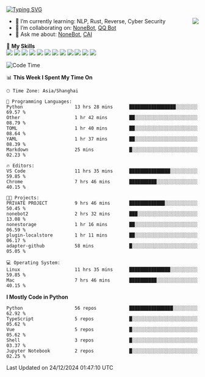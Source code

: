 [![Typing SVG](https://readme-typing-svg.herokuapp.com?size=25&duration=2500&color=8C43EA&vCenter=true&width=200&height=40&lines=Hi+there+%F0%9F%91%8B%F0%9F%8F%BB;I'm+yanyongyu)](https://git.io/typing-svg)

<a href="#">
  <img align="right" src="https://github-readme-stats.vercel.app/api?username=yanyongyu&count_private=true&show_icons=true&bg_color=15,f2f7fd,E0EAFC" />
</a>

- 🌱 I’m currently learning: NLP, Rust, Reverse, Cyber Security
- 👯 I’m collaborating on: [NoneBot](https://github.com/nonebot), [QQ Bot](https://github.com/Mrs4s/go-cqhttp)
- 💬 Ask me about: [NoneBot](https://github.com/nonebot), [CAI](https://github.com/cscs181/CAI)

🌟 **My Skills**  
![](https://img.shields.io/badge/-Python-3e74a2?style=flat-square&logo=Python&logoColor=fff)
![](https://img.shields.io/badge/-TypeScript-3178C6?style=flat-square&logo=TypeScript&logoColor=fff)
![](https://img.shields.io/badge/-Vue-4fc08d?style=flat-square&logo=Vue.js&logoColor=fff)
![](https://img.shields.io/badge/-React-2d98ce?style=flat-square&logo=React&logoColor=fff)
![](https://img.shields.io/badge/-FastAPI-009688?style=flat-square&logo=FastAPI&logoColor=fff)
![](https://img.shields.io/badge/-Linux-000000?style=flat-square&logo=Linux&logoColor=fff)
![](https://img.shields.io/badge/-Docker-2496ED?style=flat-square&logo=Docker&logoColor=fff)
![](https://img.shields.io/badge/-Kubernetes-326CE5?style=flat-square&logo=Kubernetes&logoColor=fff)
![](https://img.shields.io/badge/-GitHub%20Actions-2088FF?style=flat-square&logo=GitHubActions&logoColor=fff)
![](https://img.shields.io/badge/-PostgreSQL-4169E1?style=flat-square&logo=PostgreSQL&logoColor=fff)
![](https://img.shields.io/badge/-Redis-DC382D?style=flat-square&logo=Redis&logoColor=fff)
![](https://img.shields.io/badge/-MongoDB-47A248?style=flat-square&logo=MongoDB&logoColor=fff)

<!--START_SECTION:waka-->
![Code Time](http://img.shields.io/badge/Code%20Time-7%2C035%20hrs%2022%20mins-blue)

📊 **This Week I Spent My Time On** 

```text
🕑︎ Time Zone: Asia/Shanghai

💬 Programming Languages: 
Python                   13 hrs 28 mins      █████████████████░░░░░░░░   69.57 % 
Other                    1 hr 42 mins        ██░░░░░░░░░░░░░░░░░░░░░░░   08.79 % 
TOML                     1 hr 40 mins        ██░░░░░░░░░░░░░░░░░░░░░░░   08.64 % 
YAML                     1 hr 37 mins        ██░░░░░░░░░░░░░░░░░░░░░░░   08.39 % 
Markdown                 25 mins             █░░░░░░░░░░░░░░░░░░░░░░░░   02.23 % 

🔥 Editors: 
VS Code                  11 hrs 35 mins      ███████████████░░░░░░░░░░   59.85 % 
Chrome                   7 hrs 46 mins       ██████████░░░░░░░░░░░░░░░   40.15 % 

🐱‍💻 Projects: 
PRIVATE PROJECT          9 hrs 46 mins       █████████████░░░░░░░░░░░░   50.45 % 
nonebot2                 2 hrs 32 mins       ███░░░░░░░░░░░░░░░░░░░░░░   13.08 % 
nonestorage              1 hr 16 mins        ██░░░░░░░░░░░░░░░░░░░░░░░   06.59 % 
plugin-localstore        1 hr 11 mins        ██░░░░░░░░░░░░░░░░░░░░░░░   06.17 % 
adapter-github           58 mins             █░░░░░░░░░░░░░░░░░░░░░░░░   05.05 % 

💻 Operating System: 
Linux                    11 hrs 35 mins      ███████████████░░░░░░░░░░   59.85 % 
Mac                      7 hrs 46 mins       ██████████░░░░░░░░░░░░░░░   40.15 % 
```

**I Mostly Code in Python** 

```text
Python                   56 repos            ████████████████░░░░░░░░░   62.92 % 
TypeScript               5 repos             █░░░░░░░░░░░░░░░░░░░░░░░░   05.62 % 
Vue                      5 repos             █░░░░░░░░░░░░░░░░░░░░░░░░   05.62 % 
Shell                    3 repos             █░░░░░░░░░░░░░░░░░░░░░░░░   03.37 % 
Jupyter Notebook         2 repos             █░░░░░░░░░░░░░░░░░░░░░░░░   02.25 % 
```




 Last Updated on 24/12/2024 01:47:10 UTC
<!--END_SECTION:waka-->
